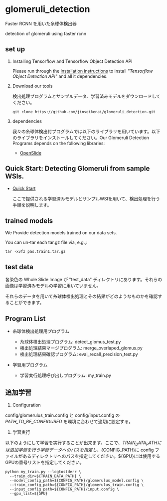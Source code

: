 # glomeruli_detection
Faster RCNN を用いた糸球体検出器

detection of glomeruli using faster rcnn

## set up
1. Installing Tensorflow and Tensorflow Object Detection API

    Please run through the [installation instructions](https://github.com/tensorflow/models/blob/master/research/object_detection/g3doc/installation.md) to install *"Tensorflow Object Detection API"* and all it dependencies.

2. Download our tools

    検出処理プログラムとサンプルデータ、学習済みモデルをダウンロードしてください。

    ```
    git clone https://github.com/jinseikenai/glomeruli_detection.git
    ```

1. dependencies

    我々の糸球体検出付プログラムでは以下のライブラリを用いています。以下のライブラリをインストールしてください。Our Glomeruli Detection Programs depends on the following libraries:

    * [OpenSlide](https://openslide.org/)

## Quick Start: Detecting Glomeruli from sample WSIs.

  * [Quick Start](https://github.com/jinseikenai/glomeruli_detection/blob/master/detecting_glomeruli.md)

    ここで提供される学習済みモデルとサンプルWSIを用いて、検出処理を行う手順を説明します。

## trained models

  We Provide detection models trained on our data sets.

  You can un-tar each tar.gz file via, e.g.,:

  ```
  tar -xvfz pas.train1.tar.gz
  ```

## test data

  各染色の Whole Slide Image が  "test_data" ディレクトリにあります。それらの画像は学習済みモデルの学習に用いていません。

  それらのデータを用いて糸球体検出処理とその結果がどのようなものかを確認することができます。

## Program List
* 糸球体検出処理用プログラム
  * 糸球体検出処理プログラム: detect_glomus_test.py
  * 検出処理結果マージプログラム: merge_overlaped_glomus.py
  * 検出処理結果確認プログラム: eval_recall_precision_test.py

* 学習用プログラム
  * 学習実行処理呼び出しプログラム: my_train.py

## 追加学習
1. Configuration

  config/glomerulus_train.config と config/input.config の *PATH_TO_BE_CONFIGURED* を環境に合わせて適切に設定する。
　
1. 学習実行

  以下のようにして学習を実行することが出来ます。ここで、${TRAIN_DATA_PATH}には追加学習を行う学習データへのパスを指定し、${CONFIG_PATH}に config ファイルがあるディレクトリへのパスを指定してください。${GPU}には使用するGPUの番号リストを指定してください。

  ```
  python my_train.py --logtostderr \
    --train_dir=${TRAIN_DATA_PATH} \
    --model_config_path=${CONFIG_PATH}/glomerulus_model.config \
    --train_config_path=${CONFIG_PATH}/glomerulus_train.config \
    --input_config_path=${CONFIG_PATH}/input.config \
    --gpu_list=${GPU}
  ```


